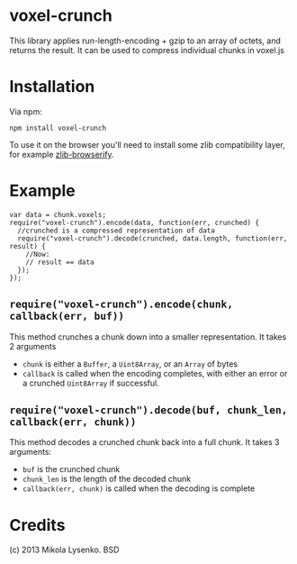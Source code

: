 voxel-crunch
============
This library applies run-length-encoding + gzip to an array of octets, and returns the result.  It can be used to compress individual chunks in voxel.js

Installation
============
Via npm:

    npm install voxel-crunch
    
To use it on the browser you'll need to install some zlib compatibility layer, for example [zlib-browserify](https://github.com/brianloveswords/zlib-browserify).

Example
=======

    var data = chunk.voxels;
    require("voxel-crunch").encode(data, function(err, crunched) {
      //crunched is a compressed representation of data
      require("voxel-crunch").decode(crunched, data.length, function(err, result) {
        //Now:
        // result == data
      });
    });


`require("voxel-crunch").encode(chunk, callback(err, buf))`
------------------------------------------------------------
This method crunches a chunk down into a smaller representation.  It takes 2 arguments
* `chunk` is either a `Buffer`, a `Uint8Array`, or an `Array` of bytes
* `callback` is called when the encoding completes, with either an error or a crunched `Uint8Array` if successful.

`require("voxel-crunch").decode(buf, chunk_len, callback(err, chunk))`
------------------------------------------------------------
This method decodes a crunched chunk back into a full chunk.  It takes 3 arguments:

* `buf` is the crunched chunk
* `chunk_len` is the length of the decoded chunk
* `callback(err, chunk)` is called when the decoding is complete

Credits
=======
(c) 2013 Mikola Lysenko. BSD
